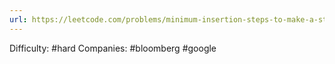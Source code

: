 ```yaml
---
url: https://leetcode.com/problems/minimum-insertion-steps-to-make-a-string-palindrome
---
```


Difficulty: #hard
Companies: #bloomberg #google